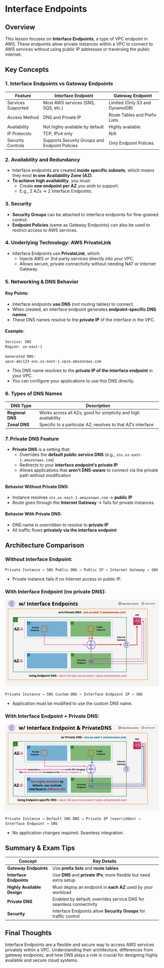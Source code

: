 # Interface Endpoints

## Overview

This lesson focuses on **Interface Endpoints**, a type of VPC endpoint in AWS. These endpoints allow private instances within a VPC to connect to AWS services without using public IP addresses or traversing the public internet.

## Key Concepts

### 1. **Interface Endpoints vs Gateway Endpoints**

| Feature            | Interface Endpoint                             | Gateway Endpoint               |
| ------------------ | ---------------------------------------------- | ------------------------------ |
| Services Supported | Most AWS services (SNS, SQS, etc.)             | Limited (Only S3 and DynamoDB) |
| Access Method      | DNS and Private IP                             | Route Tables and Prefix Lists  |
| Availability       | Not highly available by default                | Highly available               |
| IP Protocols       | TCP, IPv4 only                                 | N/A                            |
| Security Controls  | Supports Security Groups and Endpoint Policies | Only Endpoint Policies         |

### 2. **Availability and Redundancy**

- Interface endpoints are created **inside specific subnets**, which means they exist **in one Availability Zone (AZ)**.
- **To achieve high availability**, you must:
  - Create **one endpoint per AZ** you wish to support.
  - E.g., 2 AZs → 2 Interface Endpoints.

### 3. **Security**

- **Security Groups** can be attached to interface endpoints for fine-grained control.
- **Endpoint Policies** (same as Gateway Endpoints) can also be used to restrict access to AWS services.

### 4. **Underlying Technology: AWS PrivateLink**

- Interface Endpoints use **PrivateLink**, which:
  - Injects AWS or 3rd-party services directly into your VPC.
  - Allows secure, private connectivity without needing NAT or Internet Gateway.

### 5. **Networking & DNS Behavior**

#### Key Points:

- Interface endpoints **use DNS** (not routing tables) to connect.
- When created, an interface endpoint generates **endpoint-specific DNS names**.
- These DNS names resolve to the **private IP** of the interface in the VPC.

#### Example:

```plaintext
Service: SNS
Region: us-east-1

Generated DNS:
vpce-abc123-sns.us-east-1.vpce.amazonaws.com
```

- This DNS name resolves to the **private IP of the interface endpoint** in your VPC.
- You can configure your applications to use this DNS directly.

### 6. **Types of DNS Names**

| DNS Type         | Description                                                     |
| ---------------- | --------------------------------------------------------------- |
| **Regional DNS** | Works across all AZs; good for simplicity and high availability |
| **Zonal DNS**    | Specific to a particular AZ; resolves to that AZ’s interface    |

### 7. **Private DNS Feature**

- **Private DNS** is a setting that:
  - Overrides the **default public service DNS** (e.g., `sns.us-east-1.amazonaws.com`)
  - Redirects to your **interface endpoint’s private IP**
  - Allows applications that **aren’t DNS-aware** to connect via the private path without modification

#### Behavior Without Private DNS:

- Instance resolves `sns.us-east-1.amazonaws.com` → **public IP**
- Route goes through the **Internet Gateway** → fails for private instances

#### Behavior With Private DNS:

- DNS name is overridden to resolve to **private IP**
- All traffic flows **privately via the interface endpoint**

## Architecture Comparison

### Without Interface Endpoint:

```plaintext
Private Instance → SNS Public DNS → Public IP → Internet Gateway → SNS
```

- Private instance fails if no Internet access or public IP.

### With Interface Endpoint (no private DNS):

![alt text](image-5.png)

```plaintext
Private Instance → SNS Custom DNS → Interface Endpoint IP → SNS
```

- Application must be modified to use the custom DNS name.

### With Interface Endpoint + Private DNS:

![alt text](image-6.png)

```plaintext
Private Instance → Default SNS DNS → Private IP (overridden) → Interface Endpoint → SNS
```

- No application changes required. Seamless integration.

## Summary & Exam Tips

| Concept                     | Key Details                                                         |
| --------------------------- | ------------------------------------------------------------------- |
| **Gateway Endpoints**       | Use **prefix lists** and **route tables**                           |
| **Interface Endpoints**     | Use **DNS** and **private IPs**; more flexible but need extra setup |
| **Highly Available Design** | Must deploy an endpoint in **each AZ** used by your workload        |
| **Private DNS**             | Enabled by default; overrides service DNS for seamless connectivity |
| **Security**                | Interface Endpoints allow **Security Groups** for traffic control   |

## Final Thoughts

Interface Endpoints are a flexible and secure way to access AWS services privately within a VPC. Understanding their architecture, differences from gateway endpoints, and how DNS plays a role is crucial for designing highly available and secure cloud systems.
